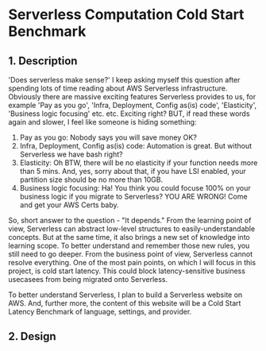 
# Serverless Computation Cold Start Benchmark

## 1. Description
'Does serverless make sense?' I keep asking myself this question after spending lots of time reading about AWS Serverless infrastructure. Obviously there are massive exciting features Serverless provides to us, for example 'Pay as you go', 'Infra, Deployment, Config as(is) code', 'Elasticity', 'Business logic focusing' etc. etc. Exciting right? BUT, if read these words again and slower, I feel like someone is hiding something:

1. Pay as you go: Nobody says you will save money OK?
2. Infra, Deployment, Config as(is) code: Automation is great. But without Serverless we have bash right?
3. Elasticity: Oh BTW, there will be no elasticity if your function needs more than 5 mins. And, yes, sorry about that, if you have LSI enabled, your partition size should be no more than 10GB.
4. Business logic focusing: Ha! You think you could focuse 100% on your business logic if you migrate to Serverless? YOU ARE WRONG! Come and get your AWS Certs baby.

So, short answer to the question - "It depends." From the learning point of view, Serverless can abstract low-level structures to easily-understandable concepts. But at the same time, it also brings a new set of knowledge into learning scope. To better understand and remember those new rules, you still need to go deeper. From the business point of view, Serverless cannot resolve everything. One of the most pain points, on which I will focus in this project, is cold start latency. This could block latency-sensitive business usecasees from being migrated onto Serverless.

To better understand Serverless, I plan to build a Serverless website on AWS. And, further more, the content of this website will be a Cold Start Latency Benchmark of language, settings, and provider. 

## 2. Design
